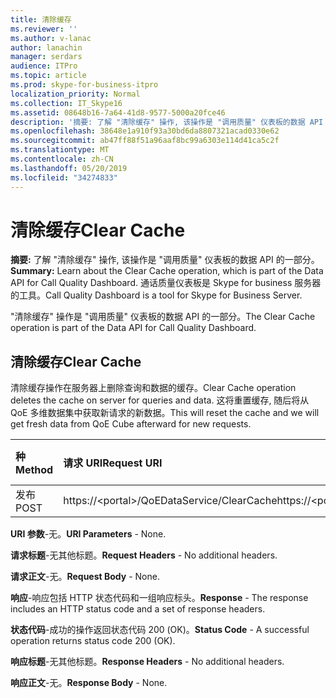 ```yaml
---
title: 清除缓存
ms.reviewer: ''
ms.author: v-lanac
author: lanachin
manager: serdars
audience: ITPro
ms.topic: article
ms.prod: skype-for-business-itpro
localization_priority: Normal
ms.collection: IT_Skype16
ms.assetid: 08648b16-7a64-41d8-9577-5000a20fce46
description: '摘要: 了解 "清除缓存" 操作, 该操作是 "调用质量" 仪表板的数据 API 的一部分。 通话质量仪表板是 Skype for business 服务器的工具。'
ms.openlocfilehash: 38648e1a910f93a30bd6da8807321acad0330e62
ms.sourcegitcommit: ab47ff88f51a96aaf8bc99a6303e114d41ca5c2f
ms.translationtype: MT
ms.contentlocale: zh-CN
ms.lasthandoff: 05/20/2019
ms.locfileid: "34274833"
---
```

# <a name="clear-cache"></a><span data-ttu-id="0c832-104">清除缓存</span><span class="sxs-lookup"><span data-stu-id="0c832-104">Clear Cache</span></span>
 
<span data-ttu-id="0c832-105">**摘要:** 了解 "清除缓存" 操作, 该操作是 "调用质量" 仪表板的数据 API 的一部分。</span><span class="sxs-lookup"><span data-stu-id="0c832-105">**Summary:** Learn about the Clear Cache operation, which is part of the Data API for Call Quality Dashboard.</span></span> <span data-ttu-id="0c832-106">通话质量仪表板是 Skype for business 服务器的工具。</span><span class="sxs-lookup"><span data-stu-id="0c832-106">Call Quality Dashboard is a tool for Skype for Business Server.</span></span>
  
<span data-ttu-id="0c832-107">"清除缓存" 操作是 "调用质量" 仪表板的数据 API 的一部分。</span><span class="sxs-lookup"><span data-stu-id="0c832-107">The Clear Cache operation is part of the Data API for Call Quality Dashboard.</span></span>
  
## <a name="clear-cache"></a><span data-ttu-id="0c832-108">清除缓存</span><span class="sxs-lookup"><span data-stu-id="0c832-108">Clear Cache</span></span>

<span data-ttu-id="0c832-109">清除缓存操作在服务器上删除查询和数据的缓存。</span><span class="sxs-lookup"><span data-stu-id="0c832-109">Clear Cache operation deletes the cache on server for queries and data.</span></span> <span data-ttu-id="0c832-110">这将重置缓存, 随后将从 QoE 多维数据集中获取新请求的新数据。</span><span class="sxs-lookup"><span data-stu-id="0c832-110">This will reset the cache and we will get fresh data from QoE Cube afterward for new requests.</span></span>
  

|<span data-ttu-id="0c832-111">**种**</span><span class="sxs-lookup"><span data-stu-id="0c832-111">**Method**</span></span>|<span data-ttu-id="0c832-112">**请求 URI**</span><span class="sxs-lookup"><span data-stu-id="0c832-112">**Request URI**</span></span>|<span data-ttu-id="0c832-113">**HTTP 版本**</span><span class="sxs-lookup"><span data-stu-id="0c832-113">**HTTP Version**</span></span>|
|:-----|:-----|:-----|
|<span data-ttu-id="0c832-114">发布</span><span class="sxs-lookup"><span data-stu-id="0c832-114">POST</span></span>  <br/> |<span data-ttu-id="0c832-115">https://\<portal\>/QoEDataService/ClearCache</span><span class="sxs-lookup"><span data-stu-id="0c832-115">https://\<portal\>/QoEDataService/ClearCache</span></span>  <br/> |<span data-ttu-id="0c832-116">HTTP/1。1</span><span class="sxs-lookup"><span data-stu-id="0c832-116">HTTP/1.1</span></span>  <br/> |
   
 <span data-ttu-id="0c832-117">**URI 参数**-无。</span><span class="sxs-lookup"><span data-stu-id="0c832-117">**URI Parameters** - None.</span></span>
  
 <span data-ttu-id="0c832-118">**请求标题**-无其他标题。</span><span class="sxs-lookup"><span data-stu-id="0c832-118">**Request Headers** - No additional headers.</span></span>
  
 <span data-ttu-id="0c832-119">**请求正文**-无。</span><span class="sxs-lookup"><span data-stu-id="0c832-119">**Request Body** - None.</span></span>
  
 <span data-ttu-id="0c832-120">**响应**-响应包括 HTTP 状态代码和一组响应标头。</span><span class="sxs-lookup"><span data-stu-id="0c832-120">**Response** - The response includes an HTTP status code and a set of response headers.</span></span>
  
 <span data-ttu-id="0c832-121">**状态代码**-成功的操作返回状态代码 200 (OK)。</span><span class="sxs-lookup"><span data-stu-id="0c832-121">**Status Code** - A successful operation returns status code 200 (OK).</span></span>
  
 <span data-ttu-id="0c832-122">**响应标题**-无其他标题。</span><span class="sxs-lookup"><span data-stu-id="0c832-122">**Response Headers** - No additional headers.</span></span>
  
 <span data-ttu-id="0c832-123">**响应正文**-无。</span><span class="sxs-lookup"><span data-stu-id="0c832-123">**Response Body** - None.</span></span>
  

